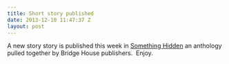 ```yaml
---
title: Short story published
date: 2013-12-10 11:47:37 Z
layout: post
---
```


A new story story is published this week in [Something Hidden](http://www.amazon.co.uk/Something-Hidden-Debz-Hobbs-Wyatt-ebook/dp/B00H6OOMXY/) an anthology pulled together by Bridge House publishers.  Enjoy.
